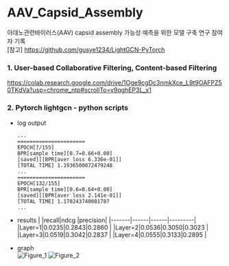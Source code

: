 # AAV_Capsid_Assembly
아데노관련바이러스(AAV) capsid assembly 가능성 예측을 위한 모델 구축 연구 참여자 기록     
[참고]
https://github.com/gusye1234/LightGCN-PyTorch

### 1. User-based Collaborative Filtering, Content-based Filtering
<https://colab.research.google.com/drive/1Oge9cgDc3nmkXce_L9t9OAFPZ50TKdVa?usp=chrome_ntp#scrollTo=v9qghEP3L_x1>
      
### 2. Pytorch lightgcn - python scripts
  - log output
    
    ```
    ...
    ======================
    EPOCH[7/155]
    BPR[sample time][0.7=0.66+0.00]
    [saved][[BPR[aver loss 6.336e-01]]
    [TOTAL TIME] 1.1936500072479248
    ...
    ======================
    EPOCH[132/155]
    BPR[sample time][0.6=0.64+0.00]
    [saved][[BPR[aver loss 2.141e-01]]
    [TOTAL TIME] 1.170243740081787
    ...
    ```
- results
  |       |recall|ndcg  |precision|
  |-------|------|------|---------|
  |Layer=1|0.0235|0.2843|0.2860   |
  |Layer=2|0.0536|0.3050|0.3023   |
  |Layer=3|0.0519|0.3042|0.2837   |
  |Layer=4|0.0555|0.3133|0.2895   |

- graph  
![Figure_1](https://github.com/stacy0121/AAV_Capsid_Assembly/assets/72933504/fd825234-2096-4ce5-a238-cafdb00aa94b)
![Figure_2](https://github.com/stacy0121/AAV_Capsid_Assembly/assets/72933504/6e8be682-d990-40f4-8fc3-2ed795958b1f)
